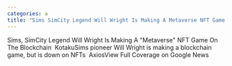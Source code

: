 ```yaml
---
categories: a
title: "Sims SimCity Legend Will Wright Is Making A Metaverse NFT Game On The Blockchain  Kotaku"
---
```

Sims, SimCity Legend Will Wright Is Making A "Metaverse" NFT Game On The Blockchain&nbsp;&nbsp;KotakuSims pioneer Will Wright is making a blockchain game, but is down on NFTs&nbsp;&nbsp;AxiosView Full Coverage on Google News